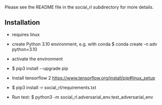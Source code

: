 
Please see the README file in the social_rl subdirectory for more details.


## Installation
* requires linux
* create Python 3.10 environment, e.g. with conda $ conda create -n adv python=3.10
* activate the environment
* $ pip3 install --upgrade pip
*  Install tensorflow 2 https://www.tensorflow.org/install/pip#linux_setup
* $ pip3 install -r social_rl/requirements.txt

* Run test: $ python3 -m social_rl.adversarial_env.test_adversarial_env
